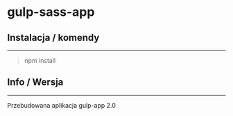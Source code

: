 # gulp-sass-app

## Instalacja / komendy
----
> npm install

## Info / Wersja
----
Przebudowana aplikacja gulp-app 2.0




